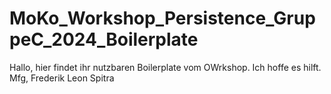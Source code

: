 # MoKo_Workshop_Persistence_GruppeC_2024_Boilerplate
Hallo, hier findet ihr nutzbaren Boilerplate vom OWrkshop. Ich hoffe es hilft. Mfg, Frederik Leon Spitra
